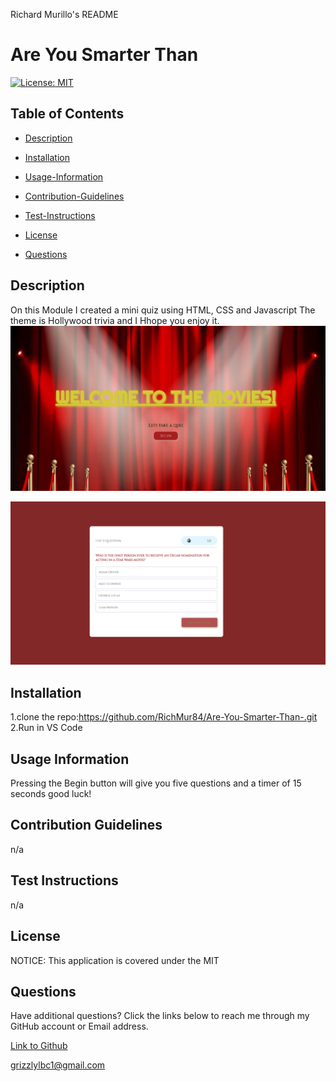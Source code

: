 Richard Murillo's README

 # Are You Smarter Than

[![License: MIT](https://img.shields.io/badge/License-MIT-yellow.svg)](https://opensource.org/licenses/MIT)

## Table of Contents

 * [Description](#description)

 * [Installation](#installation)

 * [Usage-Information](#usage-information)

 * [Contribution-Guidelines](#contribution-guidelines)

 * [Test-Instructions](#test-instructions)

 * [License](#license)

 * [Questions](#questions)

## Description

On this Module I created a mini quiz using HTML, CSS and Javascript The theme is Hollywood trivia and  I Hhope you enjoy it.
![screenshot](./assets/images/quiz.png)

![screenshot](./assets/images/quiz2.png)

## Installation

1.clone the repo:https://github.com/RichMur84/Are-You-Smarter-Than-.git 2.Run in VS Code

## Usage Information

Pressing the Begin button will give you five questions and a timer of 15 seconds good luck!

## Contribution Guidelines

n/a

## Test Instructions

n/a

## License

NOTICE: This application is covered under the MIT

## Questions

Have additional questions? Click the links below to reach me through my GitHub account or Email address.

[Link to Github](https://github.com/https://github.com/RichMur84)

<a href="mailto:grizzlylbc1@gmail.com">grizzlylbc1@gmail.com</a>

